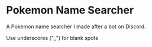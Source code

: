 # Pokemon Name Searcher
A Pokemon name searcher I made after a bot on Discord.

Use underscores ("_") for blank spots